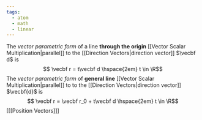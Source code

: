 ```yaml
---
tags:
  - atom
  - math
  - linear
---
```

The *vector parametric form* of a line **through the origin** [[Vector Scalar Multiplication|parallel]] to the [[Direction Vectors|direction vector]] $\vecbf d$ is
$$ \vecbf r = t\vecbf d \hspace{2em} t \in \R$$
The *vector parametric form* of  **general line** [[Vector Scalar Multiplication|parallel]] to to the [[Direction Vectors|direction vector]] $\vecbf{d}$ is
$$ \vecbf r = \vecbf r_0 + t\vecbf d \hspace{2em} t \in \R$$
\[[[Position Vectors]]\]